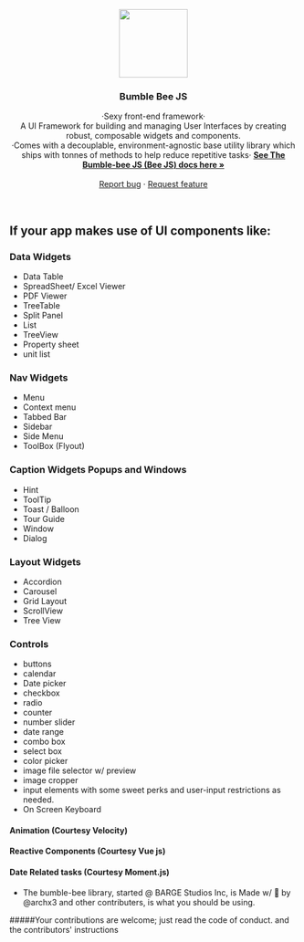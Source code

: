 <p align="center">
  <a href="https://getbootstrap.com/">
    <img src="https://lh6.googleusercontent.com/4d9oIKqSnzW0em1F9HNlOrUQ-sCK2ScALccfLLZnT_HaIHpVJHWjqohn4w-5ldSZ5yIaIJLK-xbFoRp7moBa0mOIEwxZD5tAJlksgEcACbsxv1_AOVwcdDhnJd1TWJ99tICHp6MD" alt="" width=120 height=120>
  </a>

  <h3 align="center">Bumble Bee JS</h3>

  <p align="center">
  ·Sexy front-end framework·
  <br>
  A UI Framework for building and managing User Interfaces by creating robust, composable widgets and components.
  <br>
  ·Comes with a decouplable, environment-agnostic base utility library which ships with tonnes of methods 
  to help reduce repetitive tasks·
    <a href="#"><strong>See The Bumble-bee JS (Bee JS) docs here »</strong></a>
    <br>
    <br>
    <a href="#">Report bug</a>
    ·
    <a href="https://github.com/archX3/bumble-bee-js/issues/new?template=feature.md&labels=feature">Request feature</a>
  </p>
</p>

<br>



If your app makes use of UI components like:
------------------------------ 

### Data Widgets
 - Data Table
 - SpreadSheet/ Excel Viewer
 - PDF Viewer
 - TreeTable
 - Split Panel
 - List
 - TreeView
 - Property sheet
 - unit list
 
### Nav Widgets
 - Menu
 - Context menu
 - Tabbed Bar
 - Sidebar
 - Side Menu
 - ToolBox (Flyout)
 
### Caption Widgets Popups and Windows
 - Hint
 - ToolTip
 - Toast / Balloon
 - Tour Guide
 - Window
 - Dialog
 
### Layout Widgets
 -  Accordion
 -  Carousel
 -  Grid Layout
 -  ScrollView
 -  Tree View
  
### Controls
 -  buttons
 -  calendar
 -  Date picker
 -  checkbox
 -  radio
 -  counter
 -  number slider
 -  date range
 -  combo box
 -  select box
 -  color picker
 -  image file selector w/ preview
 -  image cropper
 -  input elements with some sweet perks and user-input restrictions as needed.
 - On Screen Keyboard

#### Animation (Courtesy Velocity)
#### Reactive Components (Courtesy Vue js) 
#### Date Related tasks (Courtesy Moment.js) 
 
 * The bumble-bee library, started @ BARGE Studios Inc, is Made w/ :yellow_heart: by @archx3 and other contributers, is what you should be using.
 
 #####Your contributions are welcome; just read the code of conduct. and the contributors' instructions
 
 